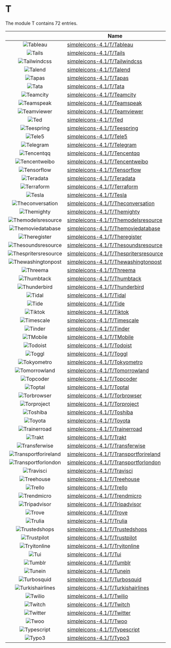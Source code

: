 # T

The module T contains 72 entries.



| |Name|
|:---:|---|
|![Tableau](../simpleicons-4.1/T/Tableau.element.png)|[simpleicons-4.1/T/Tableau](../simpleicons-4.1/T/Tableau.md)
|![Tails](../simpleicons-4.1/T/Tails.element.png)|[simpleicons-4.1/T/Tails](../simpleicons-4.1/T/Tails.md)
|![Tailwindcss](../simpleicons-4.1/T/Tailwindcss.element.png)|[simpleicons-4.1/T/Tailwindcss](../simpleicons-4.1/T/Tailwindcss.md)
|![Talend](../simpleicons-4.1/T/Talend.element.png)|[simpleicons-4.1/T/Talend](../simpleicons-4.1/T/Talend.md)
|![Tapas](../simpleicons-4.1/T/Tapas.element.png)|[simpleicons-4.1/T/Tapas](../simpleicons-4.1/T/Tapas.md)
|![Tata](../simpleicons-4.1/T/Tata.element.png)|[simpleicons-4.1/T/Tata](../simpleicons-4.1/T/Tata.md)
|![Teamcity](../simpleicons-4.1/T/Teamcity.element.png)|[simpleicons-4.1/T/Teamcity](../simpleicons-4.1/T/Teamcity.md)
|![Teamspeak](../simpleicons-4.1/T/Teamspeak.element.png)|[simpleicons-4.1/T/Teamspeak](../simpleicons-4.1/T/Teamspeak.md)
|![Teamviewer](../simpleicons-4.1/T/Teamviewer.element.png)|[simpleicons-4.1/T/Teamviewer](../simpleicons-4.1/T/Teamviewer.md)
|![Ted](../simpleicons-4.1/T/Ted.element.png)|[simpleicons-4.1/T/Ted](../simpleicons-4.1/T/Ted.md)
|![Teespring](../simpleicons-4.1/T/Teespring.element.png)|[simpleicons-4.1/T/Teespring](../simpleicons-4.1/T/Teespring.md)
|![Tele5](../simpleicons-4.1/T/Tele5.element.png)|[simpleicons-4.1/T/Tele5](../simpleicons-4.1/T/Tele5.md)
|![Telegram](../simpleicons-4.1/T/Telegram.element.png)|[simpleicons-4.1/T/Telegram](../simpleicons-4.1/T/Telegram.md)
|![Tencentqq](../simpleicons-4.1/T/Tencentqq.element.png)|[simpleicons-4.1/T/Tencentqq](../simpleicons-4.1/T/Tencentqq.md)
|![Tencentweibo](../simpleicons-4.1/T/Tencentweibo.element.png)|[simpleicons-4.1/T/Tencentweibo](../simpleicons-4.1/T/Tencentweibo.md)
|![Tensorflow](../simpleicons-4.1/T/Tensorflow.element.png)|[simpleicons-4.1/T/Tensorflow](../simpleicons-4.1/T/Tensorflow.md)
|![Teradata](../simpleicons-4.1/T/Teradata.element.png)|[simpleicons-4.1/T/Teradata](../simpleicons-4.1/T/Teradata.md)
|![Terraform](../simpleicons-4.1/T/Terraform.element.png)|[simpleicons-4.1/T/Terraform](../simpleicons-4.1/T/Terraform.md)
|![Tesla](../simpleicons-4.1/T/Tesla.element.png)|[simpleicons-4.1/T/Tesla](../simpleicons-4.1/T/Tesla.md)
|![Theconversation](../simpleicons-4.1/T/Theconversation.element.png)|[simpleicons-4.1/T/Theconversation](../simpleicons-4.1/T/Theconversation.md)
|![Themighty](../simpleicons-4.1/T/Themighty.element.png)|[simpleicons-4.1/T/Themighty](../simpleicons-4.1/T/Themighty.md)
|![Themodelsresource](../simpleicons-4.1/T/Themodelsresource.element.png)|[simpleicons-4.1/T/Themodelsresource](../simpleicons-4.1/T/Themodelsresource.md)
|![Themoviedatabase](../simpleicons-4.1/T/Themoviedatabase.element.png)|[simpleicons-4.1/T/Themoviedatabase](../simpleicons-4.1/T/Themoviedatabase.md)
|![Theregister](../simpleicons-4.1/T/Theregister.element.png)|[simpleicons-4.1/T/Theregister](../simpleicons-4.1/T/Theregister.md)
|![Thesoundsresource](../simpleicons-4.1/T/Thesoundsresource.element.png)|[simpleicons-4.1/T/Thesoundsresource](../simpleicons-4.1/T/Thesoundsresource.md)
|![Thespritersresource](../simpleicons-4.1/T/Thespritersresource.element.png)|[simpleicons-4.1/T/Thespritersresource](../simpleicons-4.1/T/Thespritersresource.md)
|![Thewashingtonpost](../simpleicons-4.1/T/Thewashingtonpost.element.png)|[simpleicons-4.1/T/Thewashingtonpost](../simpleicons-4.1/T/Thewashingtonpost.md)
|![Threema](../simpleicons-4.1/T/Threema.element.png)|[simpleicons-4.1/T/Threema](../simpleicons-4.1/T/Threema.md)
|![Thumbtack](../simpleicons-4.1/T/Thumbtack.element.png)|[simpleicons-4.1/T/Thumbtack](../simpleicons-4.1/T/Thumbtack.md)
|![Thunderbird](../simpleicons-4.1/T/Thunderbird.element.png)|[simpleicons-4.1/T/Thunderbird](../simpleicons-4.1/T/Thunderbird.md)
|![Tidal](../simpleicons-4.1/T/Tidal.element.png)|[simpleicons-4.1/T/Tidal](../simpleicons-4.1/T/Tidal.md)
|![Tide](../simpleicons-4.1/T/Tide.element.png)|[simpleicons-4.1/T/Tide](../simpleicons-4.1/T/Tide.md)
|![Tiktok](../simpleicons-4.1/T/Tiktok.element.png)|[simpleicons-4.1/T/Tiktok](../simpleicons-4.1/T/Tiktok.md)
|![Timescale](../simpleicons-4.1/T/Timescale.element.png)|[simpleicons-4.1/T/Timescale](../simpleicons-4.1/T/Timescale.md)
|![Tinder](../simpleicons-4.1/T/Tinder.element.png)|[simpleicons-4.1/T/Tinder](../simpleicons-4.1/T/Tinder.md)
|![TMobile](../simpleicons-4.1/T/TMobile.element.png)|[simpleicons-4.1/T/TMobile](../simpleicons-4.1/T/TMobile.md)
|![Todoist](../simpleicons-4.1/T/Todoist.element.png)|[simpleicons-4.1/T/Todoist](../simpleicons-4.1/T/Todoist.md)
|![Toggl](../simpleicons-4.1/T/Toggl.element.png)|[simpleicons-4.1/T/Toggl](../simpleicons-4.1/T/Toggl.md)
|![Tokyometro](../simpleicons-4.1/T/Tokyometro.element.png)|[simpleicons-4.1/T/Tokyometro](../simpleicons-4.1/T/Tokyometro.md)
|![Tomorrowland](../simpleicons-4.1/T/Tomorrowland.element.png)|[simpleicons-4.1/T/Tomorrowland](../simpleicons-4.1/T/Tomorrowland.md)
|![Topcoder](../simpleicons-4.1/T/Topcoder.element.png)|[simpleicons-4.1/T/Topcoder](../simpleicons-4.1/T/Topcoder.md)
|![Toptal](../simpleicons-4.1/T/Toptal.element.png)|[simpleicons-4.1/T/Toptal](../simpleicons-4.1/T/Toptal.md)
|![Torbrowser](../simpleicons-4.1/T/Torbrowser.element.png)|[simpleicons-4.1/T/Torbrowser](../simpleicons-4.1/T/Torbrowser.md)
|![Torproject](../simpleicons-4.1/T/Torproject.element.png)|[simpleicons-4.1/T/Torproject](../simpleicons-4.1/T/Torproject.md)
|![Toshiba](../simpleicons-4.1/T/Toshiba.element.png)|[simpleicons-4.1/T/Toshiba](../simpleicons-4.1/T/Toshiba.md)
|![Toyota](../simpleicons-4.1/T/Toyota.element.png)|[simpleicons-4.1/T/Toyota](../simpleicons-4.1/T/Toyota.md)
|![Trainerroad](../simpleicons-4.1/T/Trainerroad.element.png)|[simpleicons-4.1/T/Trainerroad](../simpleicons-4.1/T/Trainerroad.md)
|![Trakt](../simpleicons-4.1/T/Trakt.element.png)|[simpleicons-4.1/T/Trakt](../simpleicons-4.1/T/Trakt.md)
|![Transferwise](../simpleicons-4.1/T/Transferwise.element.png)|[simpleicons-4.1/T/Transferwise](../simpleicons-4.1/T/Transferwise.md)
|![Transportforireland](../simpleicons-4.1/T/Transportforireland.element.png)|[simpleicons-4.1/T/Transportforireland](../simpleicons-4.1/T/Transportforireland.md)
|![Transportforlondon](../simpleicons-4.1/T/Transportforlondon.element.png)|[simpleicons-4.1/T/Transportforlondon](../simpleicons-4.1/T/Transportforlondon.md)
|![Travisci](../simpleicons-4.1/T/Travisci.element.png)|[simpleicons-4.1/T/Travisci](../simpleicons-4.1/T/Travisci.md)
|![Treehouse](../simpleicons-4.1/T/Treehouse.element.png)|[simpleicons-4.1/T/Treehouse](../simpleicons-4.1/T/Treehouse.md)
|![Trello](../simpleicons-4.1/T/Trello.element.png)|[simpleicons-4.1/T/Trello](../simpleicons-4.1/T/Trello.md)
|![Trendmicro](../simpleicons-4.1/T/Trendmicro.element.png)|[simpleicons-4.1/T/Trendmicro](../simpleicons-4.1/T/Trendmicro.md)
|![Tripadvisor](../simpleicons-4.1/T/Tripadvisor.element.png)|[simpleicons-4.1/T/Tripadvisor](../simpleicons-4.1/T/Tripadvisor.md)
|![Trove](../simpleicons-4.1/T/Trove.element.png)|[simpleicons-4.1/T/Trove](../simpleicons-4.1/T/Trove.md)
|![Trulia](../simpleicons-4.1/T/Trulia.element.png)|[simpleicons-4.1/T/Trulia](../simpleicons-4.1/T/Trulia.md)
|![Trustedshops](../simpleicons-4.1/T/Trustedshops.element.png)|[simpleicons-4.1/T/Trustedshops](../simpleicons-4.1/T/Trustedshops.md)
|![Trustpilot](../simpleicons-4.1/T/Trustpilot.element.png)|[simpleicons-4.1/T/Trustpilot](../simpleicons-4.1/T/Trustpilot.md)
|![Tryitonline](../simpleicons-4.1/T/Tryitonline.element.png)|[simpleicons-4.1/T/Tryitonline](../simpleicons-4.1/T/Tryitonline.md)
|![Tui](../simpleicons-4.1/T/Tui.element.png)|[simpleicons-4.1/T/Tui](../simpleicons-4.1/T/Tui.md)
|![Tumblr](../simpleicons-4.1/T/Tumblr.element.png)|[simpleicons-4.1/T/Tumblr](../simpleicons-4.1/T/Tumblr.md)
|![Tunein](../simpleicons-4.1/T/Tunein.element.png)|[simpleicons-4.1/T/Tunein](../simpleicons-4.1/T/Tunein.md)
|![Turbosquid](../simpleicons-4.1/T/Turbosquid.element.png)|[simpleicons-4.1/T/Turbosquid](../simpleicons-4.1/T/Turbosquid.md)
|![Turkishairlines](../simpleicons-4.1/T/Turkishairlines.element.png)|[simpleicons-4.1/T/Turkishairlines](../simpleicons-4.1/T/Turkishairlines.md)
|![Twilio](../simpleicons-4.1/T/Twilio.element.png)|[simpleicons-4.1/T/Twilio](../simpleicons-4.1/T/Twilio.md)
|![Twitch](../simpleicons-4.1/T/Twitch.element.png)|[simpleicons-4.1/T/Twitch](../simpleicons-4.1/T/Twitch.md)
|![Twitter](../simpleicons-4.1/T/Twitter.element.png)|[simpleicons-4.1/T/Twitter](../simpleicons-4.1/T/Twitter.md)
|![Twoo](../simpleicons-4.1/T/Twoo.element.png)|[simpleicons-4.1/T/Twoo](../simpleicons-4.1/T/Twoo.md)
|![Typescript](../simpleicons-4.1/T/Typescript.element.png)|[simpleicons-4.1/T/Typescript](../simpleicons-4.1/T/Typescript.md)
|![Typo3](../simpleicons-4.1/T/Typo3.element.png)|[simpleicons-4.1/T/Typo3](../simpleicons-4.1/T/Typo3.md)

